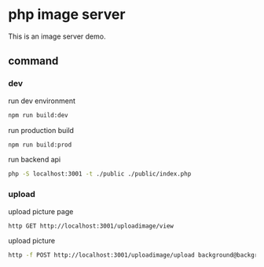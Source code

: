 # php image server 
This is an image server demo.

## command

### dev

run dev environment
```bash
npm run build:dev
```

run production build
```bash
npm run build:prod
```

run backend api
```bash
php -S localhost:3001 -t ./public ./public/index.php
```

### upload

upload picture page
```bash
http GET http://localhost:3001/uploadimage/view
```

upload picture 

```bash
http -f POST http://localhost:3001/uploadimage/upload background@background.jpg
```


